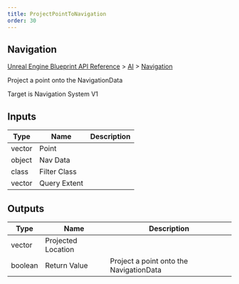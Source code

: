 ```yaml
---
title: ProjectPointToNavigation
order: 30
---
```

## Navigation

[Unreal Engine Blueprint API Reference](https://dev.epicgames.com/documentation/en-us/unreal-engine/BlueprintAPI) > [AI](https://dev.epicgames.com/documentation/en-us/unreal-engine/BlueprintAPI/AI) > [Navigation](https://dev.epicgames.com/documentation/en-us/unreal-engine/BlueprintAPI/AI/Navigation)

Project a point onto the NavigationData

Target is Navigation System V1

## Inputs

| Type | Name | Description |
| --- | --- | --- |
| vector | Point |  |
| object | Nav Data |  |
| class | Filter Class |  |
| vector | Query Extent |  |

## Outputs

| Type | Name | Description |
| --- | --- | --- |
| vector | Projected Location |  |
| boolean | Return Value | Project a point onto the NavigationData |
